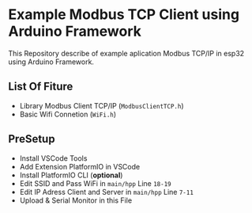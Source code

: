 # Example Modbus TCP Client using Arduino Framework

This Repository describe of example aplication Modbus TCP/IP in esp32 using Arduino Framework.

## List Of Fiture

- Library Modbus Client TCP/IP (`ModbusClientTCP.h`)
- Basic Wifi Connetion (`WiFi.h`)

## PreSetup

- Install VSCode Tools
- Add Extension PlatformIO in VSCode
- Install PlatformIO CLI (**optional**)
- Edit SSID and Pass WiFi in `main/hpp` Line `18-19`
- Edit IP Adress Client and Server in `main/hpp` Line `7-11`
- Upload & Serial Monitor in this File
